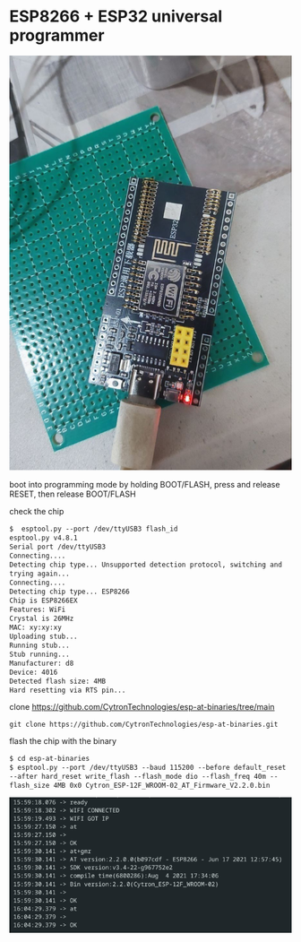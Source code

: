 # ESP8266 + ESP32 universal programmer

![the programmer](./6206098653639198534.jpg)

boot into programming mode by holding BOOT/FLASH, press and release RESET, then release BOOT/FLASH

check the chip

```shell
$  esptool.py --port /dev/ttyUSB3 flash_id
esptool.py v4.8.1
Serial port /dev/ttyUSB3
Connecting....
Detecting chip type... Unsupported detection protocol, switching and trying again...
Connecting....
Detecting chip type... ESP8266
Chip is ESP8266EX
Features: WiFi
Crystal is 26MHz
MAC: xy:xy:xy
Uploading stub...
Running stub...
Stub running...
Manufacturer: d8
Device: 4016
Detected flash size: 4MB
Hard resetting via RTS pin...

```

clone https://github.com/CytronTechnologies/esp-at-binaries/tree/main

```
git clone https://github.com/CytronTechnologies/esp-at-binaries.git
```

flash the chip with the binary

```shell
$ cd esp-at-binaries
$ esptool.py --port /dev/ttyUSB3 --baud 115200 --before default_reset --after hard_reset write_flash --flash_mode dio --flash_freq 40m --flash_size 4MB 0x0 Cytron_ESP-12F_WROOM-02_AT_Firmware_V2.2.0.bin
```

![alt text](image.png)
